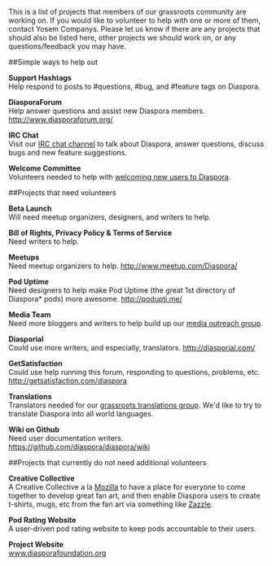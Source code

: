 This is a list of projects that members of our grassroots community are working on.  If you would like to volunteer to help with one or more of them, contact Yosem Companys.  Please let us know if there are any projects that should also be listed here, other projects we should work on, or any questions/feedback you may have.  

##Simple ways to help out

**Support Hashtags**  
Help respond to posts to #questions, #bug, and #feature tags on Diaspora.

**DiasporaForum**  
Help answer questions and assist new Diaspora members. http://www.diasporaforum.org/

**IRC Chat**  
Visit our [IRC chat channel](http://webchat.freenode.net/?channels=diaspora) to talk about Diaspora, answer questions, discuss bugs and new feature suggestions.  

**Welcome Committee**  
Volunteers needed to help with [welcoming new users to Diaspora](https://docs.google.com/spreadsheet/viewform?formkey=dG5RUHpMdlNidzRXN2twcXFRMDR0ZEE6MQ&ndplr=1). 


##Projects that need volunteers

**Beta Launch**  
Will need meetup organizers, designers, and writers to help.

**Bill of Rights, Privacy Policy & Terms of Service**  
Need writers to help.

**Meetups**  
Need meetup organizers to help.  http://www.meetup.com/Diaspora/

**Pod Uptime**  
Need designers to help make Pod Uptime (the great 1st directory of Diaspora* pods) more awesome.  http://podupti.me/

**Media Team**  
Need more bloggers and writers to help build up our [media outreach group](https://mailman.stanford.edu/mailman/listinfo/diaspora-media).

**Diasporial**  
Could use more writers, and especially, translators. http://diasporial.com/

**GetSatisfaction**  
Could use help running this forum, responding to questions, problems, etc. http://getsatisfaction.com/diaspora

**Translations**  
Translators needed for our [grassroots translations group](http://99translations.com/public_projects/show/181).  We'd like to try to translate Diaspora into all world languages. 
   
**Wiki on Github**  
Need user documentation writers. https://github.com/diaspora/diaspora/wiki
  
##Projects that currently do not need additional volunteers

**Creative Collective**  
A Creative Collective a la [Mozilla](http://creative.mozilla.org/) to have a place for everyone to come together to develop great fan art, and then enable Diaspora users to create t-shirts, mugs, etc from the fan art via something like [Zazzle](http://www.zazzle.com/).  

**Pod Rating Website**  
A user-driven pod rating website to keep pods accountable to their users.  
  
**Project Website**  
www.diasporafoundation.org 